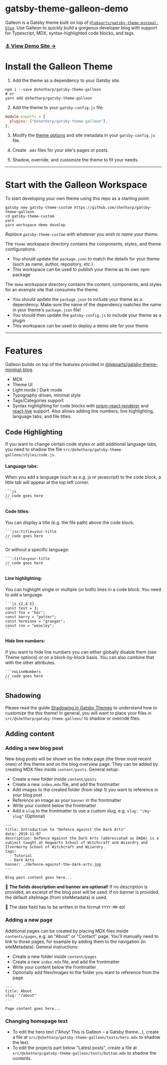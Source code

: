 # gatsby-theme-galleon-demo

Galleon is a Gatsby theme built on top of [`@lekoarts/gatsby-theme-minimal-blog`](https://www.gatsbyjs.org/packages/@lekoarts/gatsby-theme-minimal-blog/).
Use Galleon to quickly build a gorgeous developer blog with support for Typescript, MDX, syntax-highlighted code blocks, and tags.

### [⚓️ View Demo Site →](https://shetharp.github.io/gatsby-theme-galleon/)

# Install the Galleon Theme

1. Add the theme as a dependency to your Gatsby site.

```shell
npm i --save @shetharp/gatsby-theme-galleon
# or
yarn add @shetharp/gatsby-theme-galleon
```

2. Add the theme to your `gatsby-config.js` file

```js:title=gatsby-config.js
module.exports = {
  plugins: ["@shetharp/gatsby-theme-galleon"],
};
```

3. Modify the [theme options](https://github.com/LekoArts/gatsby-themes/tree/master/themes/gatsby-theme-minimal-blog) and site metadata in your `gatsby-config.js` file.

4. Create `.mdx` files for your site's pages or posts.

5. Shadow, override, and customize the theme to fit your needs.

---

# Start with the Galleon Workspace

To start developing your own theme using this repo as a starting point:

```shell
gatsby new gatsby-theme-custom https://github.com/shetharp/gatsby-theme-galleon
cd gatsby-theme-custom
yarn
yarn workspace demo develop
```

_Replace `gatsby-theme-custom` with whatever you wish to name your theme._

The `theme` workspace directory contains the components, styles, and theme configurations.

- You should update the `package.json` to match the details for your theme (such as name, author, repository, etc.)
- This workspace can be used to publish your theme as its own npm package

The `demo` workspace directory contains the content, components, and styles for an example site that consumes the theme.

- You should update the `package.json` to include your theme as a dependency. Make sure the name of the dependency matches the name in your theme's `package.json` file!
- You should then update the `gatsby-config.js` to include your theme as a plugin
- This workspace can be used to deploy a demo site for your theme

---

# Features

Galleon builds on top of the features provided in [@lekoarts/gatsby-theme-minimal-blog](https://www.gatsbyjs.org/packages/@lekoarts/gatsby-theme-minimal-blog/).

- MDX
- Theme UI
- Light mode / Dark mode
- Typography driven, minimal style
- Tags/Categories support
- Syntax highlighting for code blocks with [prism-react-renderer](https://github.com/FormidableLabs/prism-react-renderer) and [react-live](https://github.com/FormidableLabs/react-live) support. Also allows adding line numbers, line highlighting, language tabs, and file titles.

## Code Highlighting

If you want to change certain code styles or add additional language tabs, you need to shadow the file `src/@shetharp/gatsby-theme-galleon/styles/code.js`.

#### Language tabs:

When you add a language (such as e.g. js or javascript) to the code block, a little tab will appear at the top left corner.

````
```js
// code goes here
```
````

#### Code titles:

You can display a title (e.g. the file path) above the code block.

````
```jsx:title=your-title
// code goes here
```
````

Or without a specific language:

````
```:title=your-title
// code goes here
```
````

#### Line highlighting:

You can highlight single or multiple (or both) lines in a code block. You need to add a language.

````
```js {2,4-5}
const test = 3;
const foo = "bar";
const harry = "potter";
const hermione = "granger";
const ron = "weasley";
```
````

#### Hide line numbers:

If you want to hide line numbers you can either globally disable them (see Theme options) or on a block-by-block basis. You can also combine that with the other attributes.

````
```noLineNumbers
// code goes here
```
````

## Shadowing

Please read the guide [Shadowing in Gatsby Themes](https://www.gatsbyjs.org/docs/themes/shadowing/) to understand how to customize the this theme!
In general, you will want to place your files in `src/@shetharp/gatsby-theme-galleon/` to shadow or override files.

## Adding content

### Adding a new blog post

New blog posts will be shown on the index page (the three most recent ones) of this theme and on the blog overview page.
They can be added by creating MDX files inside `content/posts`. General setup:

- Create a new folder inside `content/posts`
- Create a new `index.mdx` file, and add the frontmatter
- Add images to the created folder (from step 1) you want to reference in your blog post
- Reference an image as your `banner` in the frontmatter
- Write your content below the frontmatter
- Add a `slug` to the frontmatter to use a custom slug, e.g. `slug: "/my-slug"` (Optional)

```mdx
---
title: Introduction to "Defence against the Dark Arts"
date: 2019-11-07
description: Defence Against the Dark Arts (abbreviated as DADA) is a subject taught at Hogwarts School of Witchcraft and Wizardry and Ilvermorny School of Witchcraft and Wizardry.
tags:
  - Tutorial
  - Dark Arts
banner: ./defence-against-the-dark-arts.jpg
---

Blog post content goes here...
```

📍 **The fields description and banner are optional!**
If no description is provided, an excerpt of the blog post will be used.
If no banner is provided, the default siteImage (from siteMetadata) is used.

📍 The date field has to be written in the format `YYYY-MM-DD`!

### Adding a new page

Additional pages can be created by placing MDX files inside `contents/pages`, e.g. an "About" or "Contact" page.
You'll manually need to link to those pages, for example by adding them to the navigation (in siteMetadata). General instructions:

- Create a new folder inside `content/pages`
- Create a new `index.mdx` file, and add the frontmatter
- Write your content below the frontmatter
- Optionally add files/images to the folder you want to reference from the page

```mdx
---
title: About
slug: "/about"
---

Page content goes here...
```

### Changing homepage text

- To edit the hero text ("Ahoy! This is Galleon &ndash; a Gatsby theme...), create a file at `src/@shetharp/gatsby-theme-galleon/texts/hero.mdx` to shadow the text.
- To edit the projects part below "Latest posts", create a file at `src/@shetharp/gatsby-theme-galleon/texts/bottom.mdx` to shadow the contents.
